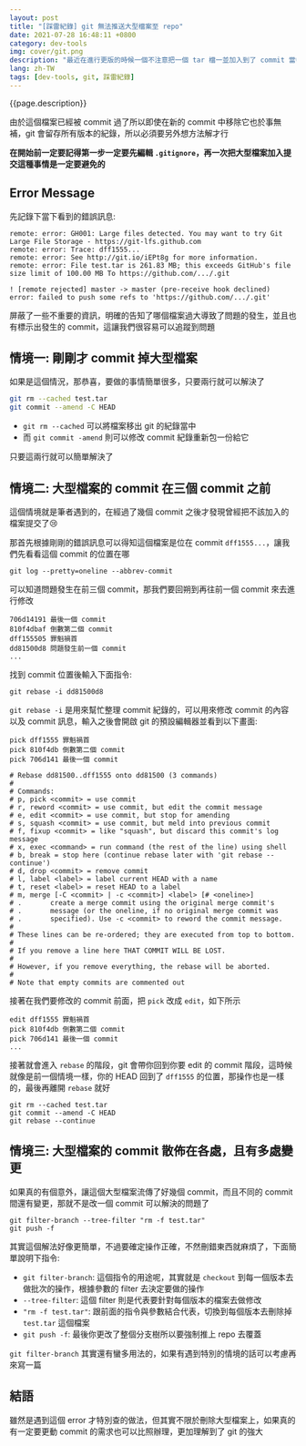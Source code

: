 ```yaml
---
layout: post
title: "[踩雷紀錄] git 無法推送大型檔案至 repo"
date: 2021-07-28 16:48:11 +0800
category: dev-tools
img: cover/git.png
description: "最近在進行更版的時候一個不注意把一個 tar 檔一並加入到了 commit 當中，而當我要推上 repo 的時候就發生了錯誤，原因似乎是 git 不允許推送單一檔案超過 100 MB，當下真是有點慌張，因為加入這個檔案之後我又做了幾次變更，送了幾個 commit，心想著紀錄永遠不會從 git 中消失，那這個檔案不就無解了，還好還是有被我找到解方，做法也不複雜，特別筆記一下這個用法"
lang: zh-TW
tags: [dev-tools, git, 踩雷紀錄]
---
```


{{page.description}}

由於這個檔案已經被 commit 過了所以即使在新的 commit 中移除它也於事無補，git 會留存所有版本的紀錄，所以必須要另外想方法解才行

**在開始前一定要記得第一步一定要先編輯 `.gitignore`，再一次把大型檔案加入提交這種事情是一定要避免的**

## Error Message
先記錄下當下看到的錯誤訊息:

```
remote: error: GH001: Large files detected. You may want to try Git Large File Storage - https://git-lfs.github.com
remote: error: Trace: dff1555...
remote: error: See http://git.io/iEPt8g for more information.
remote: error: File test.tar is 261.83 MB; this exceeds GitHub's file size limit of 100.00 MB To https://github.com/.../.git

! [remote rejected] master -> master (pre-receive hook declined)
error: failed to push some refs to 'https://github.com/.../.git'
```

屏蔽了一些不重要的資訊，明確的告知了哪個檔案過大導致了問題的發生，並且也有標示出發生的 commit，這讓我們很容易可以追蹤到問題

## 情境一: 剛剛才 commit 掉大型檔案
如果是這個情況，那恭喜，要做的事情簡單很多，只要兩行就可以解決了

```bash
git rm --cached test.tar
git commit --amend -C HEAD
```

+ `git rm --cached` 可以將檔案移出 git 的紀錄當中
+ 而 `git commit -amend` 則可以修改 commit 紀錄重新包一份給它

只要這兩行就可以簡單解決了

## 情境二: 大型檔案的 commit 在三個 commit 之前
這個情境就是筆者遇到的，在經過了幾個 commit 之後才發現曾經把不該加入的檔案提交了😢

那首先根據剛剛的錯誤訊息可以得知這個檔案是位在 commit `dff1555...`，讓我們先看看這個 commit 的位置在哪
```shell
git log --pretty=oneline --abbrev-commit
```

可以知道問題發生在前三個 commit，那我們要回朔到再往前一個 commit 來去進行修改

```
706d14191 最後一個 commit
810f4dbaf 倒數第二個 commit
dff155505 罪魁禍首
dd81500d8 問題發生前一個 commit
...
```

找到 commit 位置後輸入下面指令:
```shell
git rebase -i dd81500d8
```

`git rebase -i` 是用來幫忙整理 commit 紀錄的，可以用來修改 commit 的內容以及 commit 訊息，輸入之後會開啟 git 的預設編輯器並看到以下畫面:

```
pick dff1555 罪魁禍首
pick 810f4db 倒數第二個 commit
pick 706d141 最後一個 commit

# Rebase dd81500..dff1555 onto dd81500 (3 commands)
#
# Commands:
# p, pick <commit> = use commit
# r, reword <commit> = use commit, but edit the commit message
# e, edit <commit> = use commit, but stop for amending
# s, squash <commit> = use commit, but meld into previous commit
# f, fixup <commit> = like "squash", but discard this commit's log message
# x, exec <command> = run command (the rest of the line) using shell
# b, break = stop here (continue rebase later with 'git rebase --continue')
# d, drop <commit> = remove commit
# l, label <label> = label current HEAD with a name
# t, reset <label> = reset HEAD to a label
# m, merge [-C <commit> | -c <commit>] <label> [# <oneline>]
# .       create a merge commit using the original merge commit's
# .       message (or the oneline, if no original merge commit was
# .       specified). Use -c <commit> to reword the commit message.
#
# These lines can be re-ordered; they are executed from top to bottom.
#
# If you remove a line here THAT COMMIT WILL BE LOST.
#
# However, if you remove everything, the rebase will be aborted.
#
# Note that empty commits are commented out
```

接著在我們要修改的 commit 前面，把 `pick` 改成 `edit`，如下所示

```
edit dff1555 罪魁禍首
pick 810f4db 倒數第二個 commit
pick 706d141 最後一個 commit
...
```

接著就會進入 `rebase` 的階段，git 會帶你回到你要 edit 的 commit 階段，這時候就像是前一個情境一樣，你的 HEAD 回到了 `dff1555` 的位置，那操作也是一樣的，最後再離開 `rebase` 就好

```shell
git rm --cached test.tar
git commit --amend -C HEAD
git rebase --continue
```

## 情境三: 大型檔案的 commit 散佈在各處，且有多處變更
如果真的有個意外，讓這個大型檔案流傳了好幾個 commit，而且不同的 commit 間還有變更，那就不是改一個 commit 可以解決的問題了

```shell
git filter-branch --tree-filter "rm -f test.tar"
git push -f
```

其實這個解法好像更簡單，不過要確定操作正確，不然刪錯東西就麻煩了，下面簡單說明下指令:
+ `git filter-branch`: 這個指令的用途呢，其實就是 `checkout` 到每一個版本去做批次的操作，根據參數的 filter 去決定要做的操作
+ `--tree-filter`: 這個 filter 則是代表要針對每個版本的檔案去做修改
+ `"rm -f test.tar"`: 跟前面的指令與參數結合代表，切換到每個版本去刪除掉 `test.tar` 這個檔案
+ `git push -f`: 最後你更改了整個分支樹所以要強制推上 repo 去覆蓋

`git filter-branch` 其實還有蠻多用法的，如果有遇到特別的情境的話可以考慮再來寫一篇

## 結語
雖然是遇到這個 error 才特別查的做法，但其實不限於刪除大型檔案上，如果真的有一定要更動 commit 的需求也可以比照辦理，更加理解到了 git 的強大